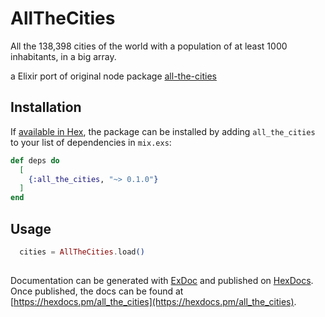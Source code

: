 # AllTheCities

All the 138,398 cities of the world with a population of at least 1000 inhabitants, in a big array.

a Elixir port of original node package [all-the-cities](https://github.com/zeke/all-the-cities)

## Installation

If [available in Hex](https://hex.pm/docs/publish), the package can be installed
by adding `all_the_cities` to your list of dependencies in `mix.exs`:

```elixir
def deps do
  [
    {:all_the_cities, "~> 0.1.0"}
  ]
end
```

## Usage
```elixir
  cities = AllTheCities.load()
  
```

Documentation can be generated with [ExDoc](https://github.com/elixir-lang/ex_doc)
and published on [HexDocs](https://hexdocs.pm). Once published, the docs can
be found at [https://hexdocs.pm/all_the_cities](https://hexdocs.pm/all_the_cities).

